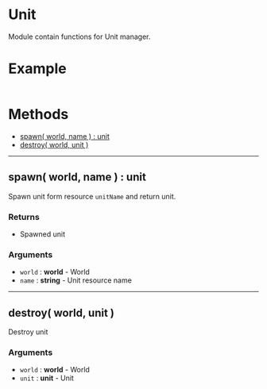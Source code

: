 # Unit

Module contain functions for Unit manager.

# Example

```lua
```

# Methods
 * [spawn( world, name ) : unit](#spawn-world-name-unit)
 * [destroy( world, unit )](#destroy-world-unit)
 
------------------------------------------------------------------------------------------------------------------------

## spawn( world, name ) : unit

Spawn unit form resource `unitName` and return unit.

### Returns
* Spawned unit

### Arguments
* `world` : **world**   - World
* `name` : **string**   - Unit resource name

------------------------------------------------------------------------------------------------------------------------

## destroy( world, unit )

Destroy unit

### Arguments
* `world` : **world**   - World
* `unit` : **unit**   - Unit
